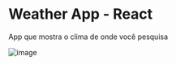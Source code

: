 <h1>Weather App - React</h1>

App que mostra o clima de onde você pesquisa



![image](https://user-images.githubusercontent.com/48383295/160256327-d45b6569-5da7-4e21-9196-dd3a1e2a3f22.png)
